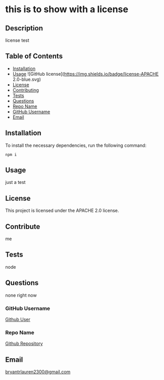 

  # this is to show with a license

  ## Description
  
  license test
  
  ## Table of Contents

  * [Installation](#installation)
  * [Usage](#usage)
  ![GitHub license](https://img.shields.io/badge/license-APACHE 2.0-blue.svg)
  * [License](#license) 
  * [Contributing](#contributing)
  * [Tests](#tests)
  * [Questions](#questions)
  * [Repo Name](#repo)
  * [GitHub Username](#username)
  * [Email](#email)
  
  ## Installation
  To install the necessary dependencies, run the following command:
  
  ```
  npm i
  ```
  
  ## Usage
  just a test
  
  ## License

This project is licensed under the APACHE 2.0 license.
  
  ## Contribute
  me
  
  ## Tests
  node

  ## Questions
  none right now

  ### GitHub Username
  [Github User](https://github.com/RenBryant)  

  ### Repo Name
  [Github Repository](https://github.com/RenBryant/ReadMe-Inator)

  ## Email
  bryantrlauren2300@gmail.com
  
  